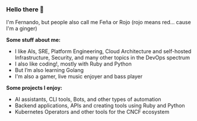 ### Hello there 👋

I'm Fernando, but people also call me Feña or Rojo (rojo means red... cause I'm a ginger)

**Some stuff about me:**
- I like AIs, SRE, Platform Engineering, Cloud Architecture and self-hosted Infrastructure, Security, and many other topics in the DevOps spectrum
- I also like coding!, mostly with Ruby and Python
- But I’m also learning Golang
- I'm also a gamer, live music enjoyer and bass player 

**Some projects I enjoy:**
- AI assistants, CLI tools, Bots, and other types of automation
- Backend applications, APIs and creating tools using Ruby and Python
- Kubernetes Operators and other tools for the CNCF ecosystem
